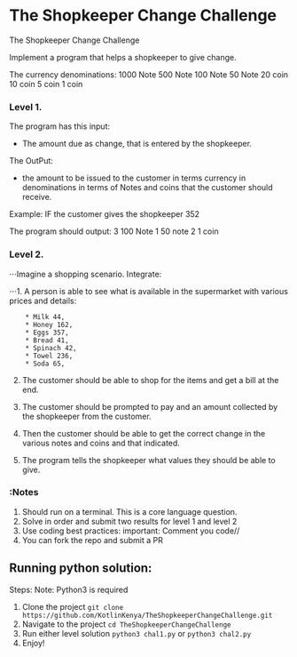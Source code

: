 # The Shopkeeper Change Challenge
The Shopkeeper Change Challenge

Implement a program that helps a shopkeeper to give change.

The currency denominations:
1000 Note
500 Note
100 Note
50 Note
20 coin
10 coin
5 coin
1 coin


### Level 1.
The program has this input:

- The amount due as change, that is entered by the shopkeeper.

The OutPut:

- the amount to be issued to the customer in terms currency in denominations in terms of Notes and coins that the customer should receive.


Example:
IF the customer gives the shopkeeper 352

The program should output: 
    3 100 Note
    1 50 note
    2 1 coin

### Level 2.

⋅⋅⋅Imagine a shopping scenario. Integrate:

⋅⋅⋅1. A person is able to see what is available in the supermarket with various prices and details:

```
    * Milk 44,
    * Honey 162,
    * Eggs 357,
    * Bread 41,
    * Spinach 42,
    * Towel 236,
    * Soda 65,
```

2. The customer should be able to shop for the items and get a bill at the end.

3. The customer should be prompted to pay and an amount collected by the shopkeeper from the customer.

4. Then the customer should be able to get the correct change in the various notes and coins and that indicated.

5. The program tells the shopkeeper what values they should be able to give.

### :Notes
1. Should run on a terminal. This is a core language question.
2. Solve in order and submit two results for level 1 and level 2
3. Use coding best practices:
    important: Comment you code//
4. You can fork the repo and submit a PR


## Running python solution:
 Steps:
 Note: Python3 is required

 1. Clone the project `git clone https://github.com/KotlinKenya/TheShopkeeperChangeChallenge.git`
 2. Navigate to the project `cd TheShopkeeperChangeChallenge`
 3. Run either level solution `python3 chal1.py` or `python3 chal2.py`
 4. Enjoy!



